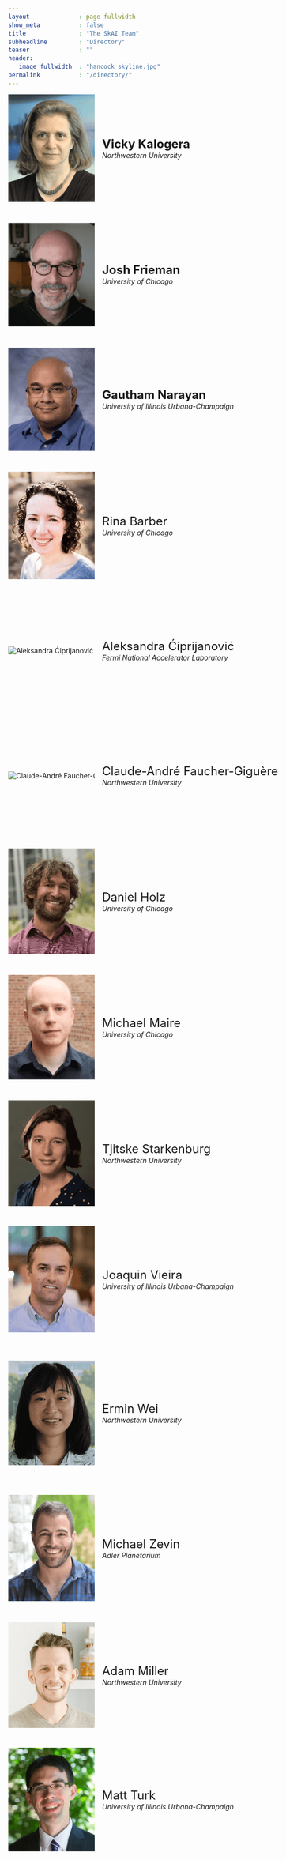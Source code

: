 ```yaml
---
layout              : page-fullwidth
show_meta           : false
title               : "The SkAI Team"
subheadline         : "Directory"
teaser              : ""
header:
   image_fullwidth  : "hancock_skyline.jpg"
permalink           : "/directory/"
---
```



<div class="employee-directory">

<div class="employee-entry">
 <img src="../images/directory/VickyK.png" alt="Vicky Kalogera Headshot" width="175">
 <div class="employee-details">
  <p><strong><font size="5"> Vicky Kalogera </font> </strong>
  <br> <em>Northwestern University</em></p>
 </div> 
</div>

<div class="employee-entry">
 <img src="../images/directory/AggelosK.png" alt="Aggelos Katsaggelos Headshot" width="175">
 <div class="employee-details">
  <p><strong><font size="5"> Aggelos Katsaggelos </font> </strong>
  <br> <em>Northwestern University</em></p>
 </div> 
</div>

<div class="employee-entry">
 <img src="../images/directory/JoshF.png" alt="Josh Frieman Headshot" width="175">
 <div class="employee-details">
  <p><strong><font size="5"> Josh Frieman </font> </strong>
  <br> <em>University of Chicago</em></p>
 </div> 
</div>

<div class="employee-entry">
 <img src="../images/directory/RebeccaW.png" alt="Rebecca Willett Headshot" width="175">
 <div class="employee-details">
  <p><strong><font size="5"> Rebecca Willett </font> </strong>
  <br> <em>University of Chicago</em></p>
 </div> 
</div>

<div class="employee-entry">
 <img src="../images/directory/GauthamN.png" alt="Gautham Narayan Headshot" width="175">
 <div class="employee-details">
  <p><strong><font size="5"> Gautham Narayan </font> </strong>
  <br> <em>University of Illinois Urbana-Champaign</em></p>
 </div> 
</div>

<div class="employee-entry">
 <img src="../images/directory/EmmaA.png" alt="Emma Alexander Headshot" width="175">
 <div class="employee-details">
  <p><font size="5"> Emma Alexander </font>
  <br> <em>Northwestern University</em></p>
 </div> 
</div>

<div class="employee-entry">
 <img src="../images/directory/RinaB.png" alt="Rina Barber Headshot" width="175">
 <div class="employee-details">
  <p><font size="5"> Rina Barber </font>
  <br> <em>University of Chicago</em></p>
 </div> 
</div>

<div class="employee-entry">
 <img src="../images/directory/LuC.png" alt="Lu Cheng Headshot" width="175">
 <div class="employee-details">
  <p><font size="5"> Lu Cheng </font>
  <br> <em>University of Illinois Chicago</em></p>
 </div> 
</div>

<div class="employee-entry">
 <img src="../images/directory/AleksandraĆ.png" alt="Aleksandra Ćiprijanović Headshot" width="175">
 <div class="employee-details">
  <p><font size="5"> Aleksandra Ćiprijanović </font>
  <br> <em>Fermi National Accelerator Laboratory</em></p>
 </div> 
</div>

<div class="employee-entry">
 <img src="../images/directory/AlexD.png" alt="Alex Drlica-Wagner Headshot" width="175">
 <div class="employee-details">
  <p><font size="5"> Alex Drlica-Wagner </font>
  <br> <em>University of Chicago</em></p>
 </div> 
</div>

<div class="employee-entry">
 <img src="../images/directory/Claude-AndréF.png" alt="Claude-André Faucher-Giguère Headshot" width="175">
 <div class="employee-details">
  <p><font size="5"> Claude-André Faucher-Giguère </font>
  <br> <em>Northwestern University</em></p>
 </div> 
</div>

<div class="employee-entry">
 <img src="../images/directory/WilliamG.png" alt="William Gropp Headshot" width="175">
 <div class="employee-details">
  <p><font size="5"> William Gropp </font>
  <br> <em>University of Illinois Urbana-Champaign</em></p>
 </div> 
</div>

<div class="employee-entry">
 <img src="../images/directory/DanielH.png" alt="Daniel Holz Headshot" width="175">
 <div class="employee-details">
  <p><font size="5"> Daniel Holz </font>
  <br> <em>University of Chicago</em></p>
 </div> 
</div>

<div class="employee-entry">
 <img src="../images/directory/HanL.png" alt="Han Liu Headshot" width="175">
 <div class="employee-details">
  <p><font size="5"> Han Liu </font>
  <br> <em>Northwestern University</em></p>
 </div> 
</div>

<div class="employee-entry">
 <img src="../images/directory/MichaelM.png" alt="Michael Maire Headshot" width="175">
 <div class="employee-details">
  <p><font size="5"> Michael Maire </font>
  <br> <em>University of Chicago</em></p>
 </div> 
</div>

<div class="employee-entry">
 <img src="../images/directory/BrianN.png" alt="Brian Nord Headshot" width="175">
 <div class="employee-details">
  <p><font size="5"> Brian Nord </font>
  <br> <em>Fermi National Accelerator Laboratory</em></p>
 </div> 
</div>

<div class="employee-entry">
 <img src="../images/directory/TjitskeS.png" alt="Tjitske Starkenburg Headshot" width="175">
 <div class="employee-details">
  <p><font size="5"> Tjitske Starkenburg </font>
  <br> <em>Northwestern University</em></p>
 </div> 
</div>

<div class="employee-entry">
 <img src="../images/directory/DavidU.png" alt="David Uminsky Headshot" width="175">
 <div class="employee-details">
  <p><font size="5"> David Uminsky </font>
  <br> <em>University of Chicago</em></p>
 </div> 
</div>

<div class="employee-entry">
 <img src="../images/directory/JoaquinV.png" alt="Joaquin Vieira Headshot" width="175">
 <div class="employee-details">
  <p><font size="5"> Joaquin Vieira </font>
  <br> <em>University of Illinois Urbana-Champaign</em></p>
 </div> 
</div>

<div class="employee-entry">
 <img src="../images/directory/AbigailV.png" alt="Abigail Vieregg Headshot" width="175">
 <div class="employee-details">
  <p><font size="5"> Abigail Vieregg </font>
  <br> <em>University of Chicago</em></p>
 </div> 
</div>

<div class="employee-entry">
 <img src="../images/directory/ErminW.png" alt="Ermin Wei Headshot" width="175">
 <div class="employee-details">
  <p><font size="5"> Ermin Wei </font>
  <br> <em>Northwestern University</em></p>
 </div> 
</div>

<div class="employee-entry">
 <img src="../images/directory/NicoY.png" alt="Nico Yunes Headshot" width="175">
 <div class="employee-details">
  <p><font size="5"> Nico Yunes </font>
  <br> <em>University of Illinois Urbana-Champaign</em></p>
 </div> 
</div>

<div class="employee-entry">
 <img src="../images/directory/MichaelZ.png" alt="Michael Zevin Headshot" width="175">
 <div class="employee-details">
  <p><font size="5"> Michael Zevin </font>
  <br> <em>Adler Planetarium</em></p>
 </div> 
</div>

<div class="employee-entry">
 <img src="../images/directory/KatrinH.png" alt="Katrin Heitmann Headshot" width="175">
 <div class="employee-details">
  <p><font size="5"> Katrin Heitmann </font>
  <br> <em>Argonne National Laboratory</em></p>
 </div> 
</div>

<div class="employee-entry">
 <img src="../images/directory/AdamM.png" alt="Adam Miller Headshot" width="175">
 <div class="employee-details">
  <p><font size="5"> Adam Miller </font>
  <br> <em>Northwestern University</em></p>
 </div> 
</div>

<div class="employee-entry">
 <img src="../images/directory/AravindanV.png" alt="Aravindan Vijayaraghavan Headshot" width="175">
 <div class="employee-details">
  <p><font size="5"> Aravindan Vijayaraghavan </font>
  <br> <em>Northwestern University</em></p>
 </div> 
</div>

<div class="employee-entry">
 <img src="../images/directory/MattT.png" alt="Matt Turk Headshot" width="175">
 <div class="employee-details">
  <p><font size="5"> Matt Turk </font>
  <br> <em>University of Illinois Urbana-Champaign</em></p>
 </div> 
</div>




</div>
<style>
  .employee-directory {
    display: grid;
    grid-template-columns: repeat(2, 1fr); /* Creates two columns of equal width */
    grid-gap: 40px 200px; /* Adds space between the entries */
  }
 .employee-entry {
    display: flex;
    align-items: center;
    white-space: nowrap;
    gap: 15px;
    padding: 0px;
    max-width: 800px;
  }
 .employee-entry img {
   ;
  }
 .employee-details {
    display: flex;
    flex-direction: column;
  }
</style>


